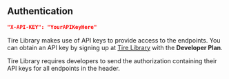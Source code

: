## Authentication

```json
"X-API-KEY": "YourAPIKeyHere"
```

Tire Library makes use of API keys to provide access to the endpoints. You can obtain an API key by signing up at [Tire Library](https://tirelibrary.com) with the **Developer Plan**.

Tire Library requires developers to send the authorization containing their API keys for all endpoints in the header.